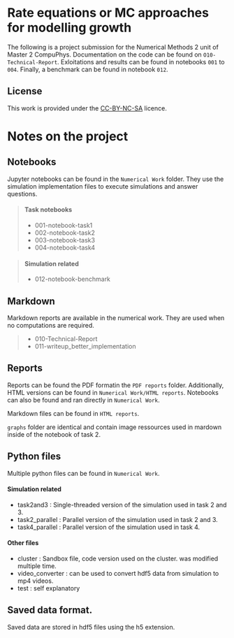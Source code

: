 # Rate equations or MC approaches for modelling growth

The following is a project submission for the Numerical Methods 2 unit of Master 2 CompuPhys. Documentation on the code can be found on `O10-Technical-Report`. Exloitations and results can be found in notebooks `001` to `004`. Finally, a benchmark can be found in notebook `012`.

## License

This work is provided under the [CC-BY-NC-SA](https://creativecommons.org/licenses/by-nc-sa/4.0/deed.en) licence.


# Notes on the project

## Notebooks

Jupyter notebooks can be found in the `Numerical Work` folder. They use the simulation implementation files to execute simulations and answer questions.

>#### Task notebooks
>
>- 001-notebook-task1
>- 002-notebook-task2
>- 003-notebook-task3
>- 004-notebook-task4

>#### Simulation related
>- 012-notebook-benchmark

## Markdown

Markdown reports are available in the numerical work. They are used when no computations are required.

>- 010-Technical-Report
>- 011-writeup_better_implementation


## Reports

Reports can be found the PDF formatin the `PDF reports` folder. Additionally, HTML versions can be found in `Numerical Work/HTML reports`. Notebooks can also be found and ran directly in `Numerical Work`.

Markdown files can be found in `HTML reports`.

`graphs` folder are identical and contain image ressources used in mardown inside of the notebook of task 2.


## Python files

Multiple python files can be found in `Numerical Work`.

#### Simulation related

- task2and3 : Single-threaded version of the simulation used in task 2 and 3.
- task2_parallel : Parallel version of the simulation used in task 2 and 3.
- task4_parallel : Parallel version of the simulation used in task 4.

#### Other files

- cluster : Sandbox file, code version used on the cluster. was modified multiple time.
- video_converter : can be used to convert hdf5 data from simulation to mp4 videos.
- test : self explanatory

## Saved data format.

Saved data are stored in hdf5 files using the h5 extension.
